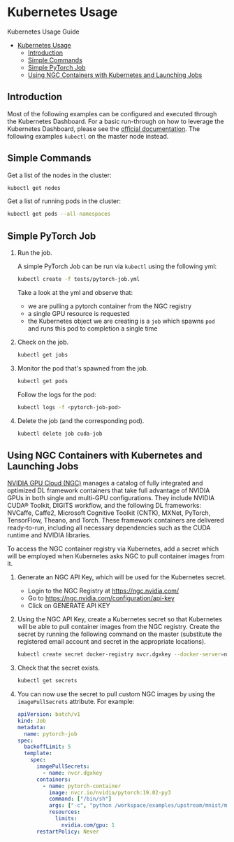 # Kubernetes Usage

Kubernetes Usage Guide

- [Kubernetes Usage](#kubernetes-usage)
  - [Introduction](#introduction)
  - [Simple Commands](#simple-commands)
  - [Simple PyTorch Job](#simple-pytorch-job)
  - [Using NGC Containers with Kubernetes and Launching Jobs](#using-ngc-containers-with-kubernetes-and-launching-jobs)

## Introduction

Most of the following examples can be configured and executed through the Kubernetes Dashboard. For a basic run-through on how to leverage the Kubernetes Dashboard, please see the [official documentation](https://kubernetes.io/docs/tasks/access-application-cluster/web-ui-dashboard/). The following examples `kubectl` on the master node instead.

## Simple Commands

Get a list of the nodes in the cluster:

```bash
kubectl get nodes
```

Get a list of running pods in the cluster:

```bash
kubectl get pods --all-namespaces
```

## Simple PyTorch Job

1. Run the job.

   A simple PyTorch Job can be run via `kubectl` using the following yml:

   ```bash
   kubectl create -f tests/pytorch-job.yml
   ```

   Take a look at the yml and observe that:

   - we are pulling a pytorch container from the NGC registry
   - a single GPU resource is requested
   - the Kubernetes object we are creating is a `job` which spawns `pod` and runs this pod to completion a single time

2. Check on the job.

   ```bash
   kubectl get jobs
   ```

3. Monitor the pod that's spawned from the job.

   ```bash
   kubectl get pods
   ```

   Follow the logs for the pod:

   ```bash
   kubectl logs -f <pytorch-job-pod>
   ```

4. Delete the job (and the corresponding pod).

   ```bash
   kubectl delete job cuda-job
   ```

## Using NGC Containers with Kubernetes and Launching Jobs

[NVIDIA GPU Cloud (NGC)](https://docs.nvidia.com/ngc/ngc-introduction) manages a catalog of fully integrated and optimized DL framework containers that take full advantage of NVIDIA GPUs in both single and multi-GPU configurations. They include NVIDIA CUDA® Toolkit, DIGITS workflow, and the following DL frameworks: NVCaffe, Caffe2, Microsoft Cognitive Toolkit (CNTK), MXNet, PyTorch, TensorFlow, Theano, and Torch. These framework containers are delivered ready-to-run, including all necessary dependencies such as the CUDA runtime and NVIDIA libraries.

To access the NGC container registry via Kubernetes, add a secret which will be employed when Kubernetes asks NGC to pull container images from it.

1. Generate an NGC API Key, which will be used for the Kubernetes secret.

   - Login to the NGC Registry at https://ngc.nvidia.com/
   - Go to https://ngc.nvidia.com/configuration/api-key
   - Click on GENERATE API KEY

2. Using the NGC API Key, create a Kubernetes secret so that Kubernetes will be able to pull container images from the NGC registry. Create the secret by running the following command on the master (substitute the registered email account and secret in the appropriate locations).

   ```bash
   kubectl create secret docker-registry nvcr.dgxkey --docker-server=nvcr.io --docker-username=\$oauthtoken --docker-email=<email> --docker-password=<NGC API Key>
   ```

3. Check that the secret exists.

   ```bash
   kubectl get secrets
   ```

4. You can now use the secret to pull custom NGC images by using the `imagePullSecrets` attribute. For example:

   ```yml
   apiVersion: batch/v1
   kind: Job
   metadata:
     name: pytorch-job
   spec:
     backoffLimit: 5
     template:
       spec:
         imagePullSecrets:
           - name: nvcr.dgxkey
         containers:
           - name: pytorch-container
             image: nvcr.io/nvidia/pytorch:19.02-py3
             command: ["/bin/sh"]
             args: ["-c", "python /workspace/examples/upstream/mnist/main.py"]
             resources:
               limits:
                 nvidia.com/gpu: 1
         restartPolicy: Never
   ```
